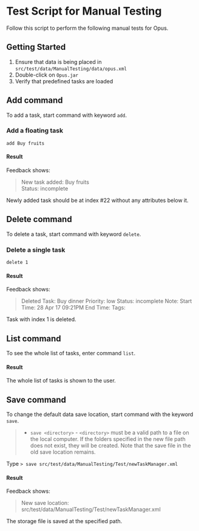 # Test Script for Manual Testing

Follow this script to perform the following manual tests for Opus.

## Getting Started

1. Ensure that data is being placed in `src/test/data/ManualTesting/data/opus.xml`
2. Double-click on `Opus.jar`
3. Verify that predefined tasks are loaded

## Add command

To add a task, start command with keyword `add`.

### Add a floating task

`add Buy fruits`

#### Result

Feedback shows:

> New task added: Buy fruits<br/>
> Status: incomplete

Newly added task should be at index #22 without any attributes below it.

## Delete command

To delete a task, start command with keyword `delete`.

### Delete a single task

`delete 1`

#### Result

Feedback shows:

> Deleted Task: Buy dinner
> Priority: low
> Status: incomplete
> Note:
> Start Time: 28 Apr 17 09:21PM
> End Time:
> Tags:

Task with index 1 is deleted.

## List command
To see the whole list of tasks, enter command `list`.

#### Result

The whole list of tasks is shown to the user.

## Save command
To change the default data save location, start command with the keyword `save`.

>* `save <directory>` - `<directory>` must be a valid path to a file on the local computer. If the folders specified in the new file path does not exist, they will be created. Note that the save file in the old save location remains.

Type `> save src/test/data/ManualTesting/Test/newTaskManager.xml`

#### Result

Feedback shows:

> New save location: src/test/data/ManualTesting/Test/newTaskManager.xml

The storage file is saved at the specified path.
